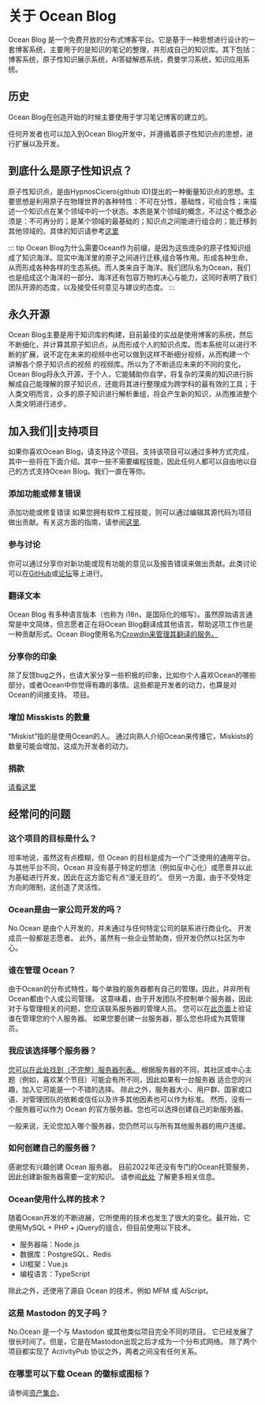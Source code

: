 # 关于 Ocean Blog

Ocean Blog 是一个免费开放的分布式博客平台。它是基于一种思想进行设计的一套博客系统，主要用于的是知识的笔记的整理，并形成自己的知识库。其下包括：博客系统，原子性知识展示系统，AI答疑解惑系统，费曼学习系统，知识应用系统。


## 历史

Ocean Blog在创造开始的时候主要使用于学习笔记博客的建立的。

任何开发者也可以加入到Ocean Blog开发中，并遵循着原子性知识点的思想，进行扩展以及开发。

## 到底什么是原子性知识点？

原子性知识点，是由HypnosCicero(github ID)提出的一种衡量知识点的思想。主要思想是利用原子在物理世界的各种特性：不可在分性，基础性，可组合性；来描述一个知识点在某个领域中的一个状态。本质是某个领域的概念，不过这个概念必须是：不可再分的；是某个领域的最基础的；知识点之间能进行组合的；能迁移到其他领域的。具体的知识请参考[这里]()<!--这里补充连接变化-->

::: tip
Ocean Blog为什么需要Ocean作为前缀，是因为这些庞杂的原子性知识组成了知识海洋。现实中海洋里的原子之间进行迁移,组合等作用。形成各种生命，从而形成各种各样的生态系统。而人类来自于海洋。我们团队名为Ocean，我们也是组成这个海洋的一部分。海洋还有包容万物的决心与能力，这同时表明了我们团队开源的态度，以及接受任何意见与建议的态度。
:::


## 永久开源
Ocean Blog主要是用于知识库的构建，目前最佳的实战是使用博客的系统，然后不断细化，并计算其原子知识点，从而形成个人的知识点库。而本系统可以进行不断的扩展，说不定在未来的视频中也可以做到这样不断细分视频，从而构建一个 讲解各个原子知识点的视频 的视频库。所以为了不断适应未来的不同的变化，Ocean Blog将永久开源，于个人，它能辅助你自学，将复杂的深奥的知识进行拆解成自己能理解的原子知识点，还能将其进行整理成为跨学科的最有效的工具；于人类文明而言，众多的原子知识进行解析重组，将会产生新的知识，从而推进整个人类文明进行进步。



## 加入我们||支持项目
如果你喜欢Ocean Blog，请支持这个项目。支持该项目可以通过多种方式完成，其中一些将在下面介绍。其中一些不需要编程技能，因此任何人都可以自由地以自己的方式支持Ocean Blog。我们一直在等你。

### 添加功能或修复错误
添加功能或修复错误 如果您拥有软件工程技能，则可以通过编辑其源代码为项目做出贡献。有关这方面的指南，请参阅[这里](https://github.com/Ocean-dev/Ocean/blob/develop/CONTRIBUTING.md).
<!--TODO 将连接地址进行更换-->

### 参与讨论
你可以通过分享你对新功能或现有功能的意见以及报告错误来做出贡献。此类讨论可以在[GitHub](https://github.com/Ocean-dev)或[论坛](https://forum.Ocean.io/)等上进行。
<!--TODO 将连接地址进行更换-->

### 翻译文本
 Ocean Blog 有多种语言版本（也称为 i18n，是国际化的缩写）。虽然原始语言通常是中文简体，但志愿者正在将Ocean Blog翻译成其他语言。帮助这项工作也是一种贡献形式。Ocean Blog使用名为[Crowdin来管理其翻译的服务。](https://crowdin.com/project/Ocean)
<!--TODO 更换地址-->

### 分享你的印象
除了反馈bug之外，也请大家分享一些积极的印象，比如你个人喜欢Ocean的哪些部分，或者Ocean中你觉得有趣的事情。这些都是开发者的动力，也算是对Ocean的间接支持。 项目。

### 增加 Misskists 的数量
“Miskist”指的是使用Ocean的人。 通过向熟人介绍Ocean来传播它，Miskists的数量可能会增加，这成为开发者的动力。

### 捐款
[请看这里](./donate.md)

## 经常问的问题
### 这个项目的目标是什么？
坦率地说，虽然这有点模糊，但 Ocean 的目标是成为一个广泛使用的通用平台。 与其他平台不同，Ocean 并没有基于特定的想法（例如反中心化）或愿景并以此为基础进行开发，因此在这方面它有点“漫无目的”。 但另一方面，由于不受特定方向的限制，这创造了灵活性。


### Ocean是由一家公司开发的吗？
No.Ocean 是由个人开发的，并未通过与任何特定公司的联系进行商业化。 开发成员一般都是志愿者。 此外，虽然有一些企业赞助商，但开发仍然以社区为中心。

### 谁在管理 Ocean？
由于Ocean的分布式特性，每个单独的服务器都有自己的管理。因此，并非所有Ocean都由个人或公司管理。 这意味着，由于开发团队不控制单个服务器，因此对于与管理相关的问题，您应该联系服务器的管理人员。 您可以在[此页面](/about)上验证谁在管理您的个人服务器。 如果您要创建一台服务器，那么您也将成为其管理员。

### 我应该选择哪个服务器？
[您可以在此处找到（不完整）服务器列表。](../instances.md) 根据服务器的不同，其社区或中心主题（例如，喜欢某个节目）可能会有所不同，因此如果有一台服务器 适合您的兴趣，加入它可能是一个不错的选择。 除此之外，服务器大小、用户群、国家或口语、对管理团队的依赖或信任以及许多其他因素也可以作为标准。 然而，没有一个服务器可以作为 Ocean 的官方服务器。您也可以选择创建自己的新服务器。

一般来说，无论您加入哪个服务器，您仍然可以与所有其他服务器的用户连接。

### 如何创建自己的服务器？
感谢您有兴趣创建 Ocean 服务器。 目前2022年还没有专门的Ocean托管服务，因此创建新服务器需要一定的知识。 请参阅[此处](./install.md) 了解更多相关信息。

### Ocean使用什么样的技术？
随着Ocean开发的不断进展，它所使用的技术也发生了很大的变化。最开始，它使用MySQL + PHP + jQuery的组合，但目前使用以下技术。
- 服务器端：Node.js
- 数据库：PostgreSQL、Redis
- UI框架：Vue.js
- 编程语言：TypeScript

除此之外，还使用了源自 Ocean 的技术，例如 MFM 或 AiScript。

### 这是 Mastodon 的叉子吗？
No.Ocean 是一个与 Mastodon 或其他类似项目完全不同的项目。 它已经发展了很长时间了。但是，它是在Mastodon出现之后才成为一个分布式网络。 除了两个项目都实现了 ActivityPub 协议之外，两者之间没有任何关系。

### 在哪里可以下载 Ocean 的徽标或图标？
请参阅[资产集合](../appendix/assets.html)。
